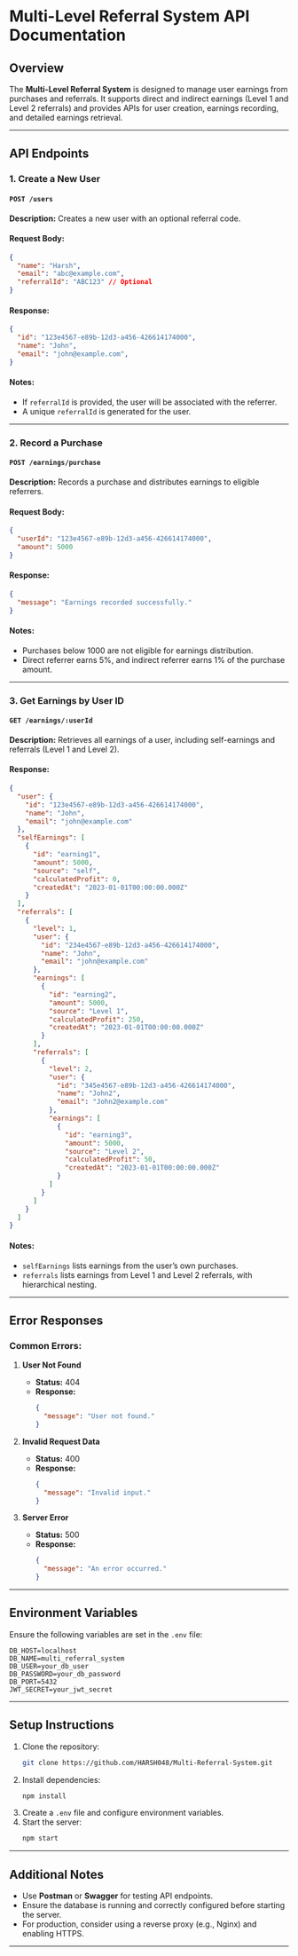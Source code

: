 # Multi-Level Referral System API Documentation

## Overview
The **Multi-Level Referral System** is designed to manage user earnings from purchases and referrals. It supports direct and indirect earnings (Level 1 and Level 2 referrals) and provides APIs for user creation, earnings recording, and detailed earnings retrieval.

---

## API Endpoints

### 1. **Create a New User**
#### `POST /users`
**Description:** Creates a new user with an optional referral code.

#### Request Body:
```json
{
  "name": "Harsh",
  "email": "abc@example.com",
  "referralId": "ABC123" // Optional
}
```

#### Response:
```json
{
  "id": "123e4567-e89b-12d3-a456-426614174000",
  "name": "John",
  "email": "john@example.com",
}
```

#### Notes:
- If `referralId` is provided, the user will be associated with the referrer.
- A unique `referralId` is generated for the user.

---

### 2. **Record a Purchase**
#### `POST /earnings/purchase`
**Description:** Records a purchase and distributes earnings to eligible referrers.

#### Request Body:
```json
{
  "userId": "123e4567-e89b-12d3-a456-426614174000",
  "amount": 5000
}
```

#### Response:
```json
{
  "message": "Earnings recorded successfully."
}
```

#### Notes:
- Purchases below 1000 are not eligible for earnings distribution.
- Direct referrer earns 5%, and indirect referrer earns 1% of the purchase amount.

---

### 3. **Get Earnings by User ID**
#### `GET /earnings/:userId`
**Description:** Retrieves all earnings of a user, including self-earnings and referrals (Level 1 and Level 2).

#### Response:
```json
{
  "user": {
    "id": "123e4567-e89b-12d3-a456-426614174000",
    "name": "John",
    "email": "john@example.com"
  },
  "selfEarnings": [
    {
      "id": "earning1",
      "amount": 5000,
      "source": "self",
      "calculatedProfit": 0,
      "createdAt": "2023-01-01T00:00:00.000Z"
    }
  ],
  "referrals": [
    {
      "level": 1,
      "user": {
        "id": "234e4567-e89b-12d3-a456-426614174000",
        "name": "John",
        "email": "john@example.com"
      },
      "earnings": [
        {
          "id": "earning2",
          "amount": 5000,
          "source": "Level 1",
          "calculatedProfit": 250,
          "createdAt": "2023-01-01T00:00:00.000Z"
        }
      ],
      "referrals": [
        {
          "level": 2,
          "user": {
            "id": "345e4567-e89b-12d3-a456-426614174000",
            "name": "John2",
            "email": "John2@example.com"
          },
          "earnings": [
            {
              "id": "earning3",
              "amount": 5000,
              "source": "Level 2",
              "calculatedProfit": 50,
              "createdAt": "2023-01-01T00:00:00.000Z"
            }
          ]
        }
      ]
    }
  ]
}
```

#### Notes:
- `selfEarnings` lists earnings from the user’s own purchases.
- `referrals` lists earnings from Level 1 and Level 2 referrals, with hierarchical nesting.

---

## Error Responses
### Common Errors:
1. **User Not Found**
   - **Status:** 404
   - **Response:**
     ```json
     {
       "message": "User not found."
     }
     ```

2. **Invalid Request Data**
   - **Status:** 400
   - **Response:**
     ```json
     {
       "message": "Invalid input."
     }
     ```

3. **Server Error**
   - **Status:** 500
   - **Response:**
     ```json
     {
       "message": "An error occurred."
     }
     ```

---

## Environment Variables
Ensure the following variables are set in the `.env` file:
```env
DB_HOST=localhost
DB_NAME=multi_referral_system
DB_USER=your_db_user
DB_PASSWORD=your_db_password
DB_PORT=5432
JWT_SECRET=your_jwt_secret
```

---

## Setup Instructions
1. Clone the repository:
   ```bash
   git clone https://github.com/HARSH048/Multi-Referral-System.git
   ```
2. Install dependencies:
   ```bash
   npm install
   ```
3. Create a `.env` file and configure environment variables.
4. Start the server:
   ```bash
   npm start
   ```

---

## Additional Notes
- Use **Postman** or **Swagger** for testing API endpoints.
- Ensure the database is running and correctly configured before starting the server.
- For production, consider using a reverse proxy (e.g., Nginx) and enabling HTTPS.

---

